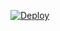 [![Deploy](https://www.herokucdn.com/deploy/button.png)](https://dashboard.heroku.com/new?template=https://github.com/MISKALL/HXx)
